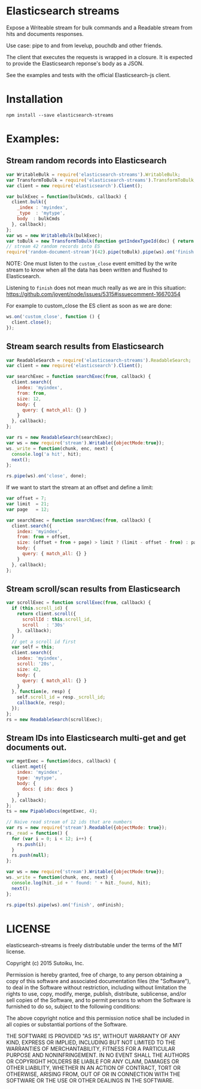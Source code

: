 # Elasticsearch streams

Expose a Writeable stream for bulk commands and a Readable stream from
hits and documents responses.

Use case: pipe to and from levelup, pouchdb and other friends.

The client that executes the requests is wrapped in a closure.
It is expected to provide the Elasticsearch reponse's body as a JSON.

See the examples and tests with the official Elasticsearch-js client.

# Installation

```shell
npm install --save elasticsearch-streams
```

# Examples:

## Stream random records into Elasticsearch
```js
var WritableBulk = require('elasticsearch-streams').WritableBulk;
var TransformToBulk = require('elasticsearch-streams').TransformToBulk;
var client = new require('elasticsearch').Client();

var bulkExec = function(bulkCmds, callback) {
  client.bulk({
    _index : 'myindex',
    _type  : 'mytype',
    body  : bulkCmds
  }, callback);
};
var ws = new WritableBulk(bulkExec);
var toBulk = new TransformToBulk(function getIndexTypeId(doc) { return { _id: doc.id }; });
// stream 42 random records into ES
require('random-document-stream')(42).pipe(toBulk).pipe(ws).on('finish', done);
```

NOTE: One must listen to the `custom_close` event emitted by the write stream to know
when all the data has been written and flushed to Elasticsearch.

Listening to `finish` does not mean much really as we are in this situation:
https://github.com/joyent/node/issues/5315#issuecomment-16670354

For example to custom_close the ES client as soon as we are done:

```js
ws.on('custom_close', function () {
  client.close();
});
```

## Stream search results from Elasticsearch
```js
var ReadableSearch = require('elasticsearch-streams').ReadableSearch;
var client = new require('elasticsearch').Client();

var searchExec = function searchExec(from, callback) {
  client.search({
    index: 'myindex',
    from: from,
    size: 12,
    body: {
      query: { match_all: {} }
    }
  }, callback);
};

var rs = new ReadableSearch(searchExec);
var ws = new require('stream').Writable({objectMode:true});
ws._write = function(chunk, enc, next) {
  console.log('a hit', hit);
  next();
};

rs.pipe(ws).on('close', done);
```

If we want to start the stream at an offset and define a limit:

```js
var offset = 7;
var limit  = 21;
var page   = 12;

var searchExec = function searchExec(from, callback) {
  client.search({
    index: 'myindex',
    from: from + offset,
    size: (offset + from + page) > limit ? (limit - offset - from) : page,
    body: {
      query: { match_all: {} }
    }
  }, callback);
};
```

## Stream scroll/scan results from Elasticsearch
```js
var scrollExec = function scrollExec(from, callback) {
  if (this.scroll_id) {
    return client.scroll({
      scrollId : this.scroll_id,
      scroll   : '30s'
    }, callback);
  }
  // get a scroll id first
  var self = this;
  client.search({
    index: 'myindex',
    scroll: '20s',
    size: 42,
    body: {
      query: { match_all: {} }
    }
  }, function(e, resp) {
    self.scroll_id = resp._scroll_id;
    callback(e, resp);
  });
};
rs = new ReadableSearch(scrollExec);
```

## Stream IDs into Elasticsearch multi-get and get documents out.
```js
var mgetExec = function(docs, callback) {
  client.mget({
    index: 'myindex',
    type: 'mytype',
    body: {
      docs: { ids: docs }
    }
  }, callback);
};
ts = new PipableDocs(mgetExec, 4);

// Naive read stream of 12 ids that are numbers
var rs = new require('stream').Readable({objectMode: true});
rs._read = function() {
  for (var i = 0; i < 12; i++) {
    rs.push(i);
  }
  rs.push(null);
};

var ws = new require('stream').Writable({objectMode:true});
ws._write = function(chunk, enc, next) {
  console.log(hit._id + ' found: ' + hit._found, hit);
  next();
};

rs.pipe(ts).pipe(ws).on('finish', onFinish);
```

# LICENSE
elasticsearch-streams is freely distributable under the terms of the MIT license.

Copyright (c) 2015 Sutoiku, Inc.

Permission is hereby granted, free of charge, to any person obtaining a copy of this software and associated
documentation files (the "Software"), to deal in the Software without restriction, including without limitation the
rights to use, copy, modify, merge, publish, distribute, sublicense, and/or sell copies of the Software, and to permit
persons to whom the Software is furnished to do so, subject to the following conditions:

The above copyright notice and this permission notice shall be included in all copies or substantial portions of the
Software.

THE SOFTWARE IS PROVIDED "AS IS", WITHOUT WARRANTY OF ANY KIND, EXPRESS OR IMPLIED, INCLUDING BUT NOT LIMITED TO THE
WARRANTIES OF MERCHANTABILITY, FITNESS FOR A PARTICULAR PURPOSE AND NONINFRINGEMENT. IN NO EVENT SHALL THE AUTHORS OR
COPYRIGHT HOLDERS BE LIABLE FOR ANY CLAIM, DAMAGES OR OTHER LIABILITY, WHETHER IN AN ACTION OF CONTRACT, TORT OR
OTHERWISE, ARISING FROM, OUT OF OR IN CONNECTION WITH THE SOFTWARE OR THE USE OR OTHER DEALINGS IN THE SOFTWARE.
